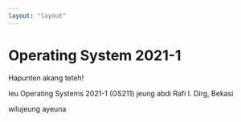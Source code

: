 ```yaml
---
layout: "layout"
---
```


# Operating System 2021-1

Hapunten akang teteh!

leu Operating Systems 2021-1 (OS211) jeung abdi Rafi I. Dirg, Bekasi

wilujeung ayeuna
